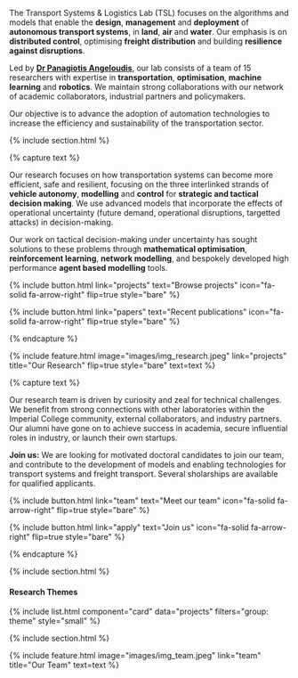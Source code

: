 ---
---

The Transport Systems & Logistics Lab (TSL) focuses on the algorithms and models that enable the **design**, **management** and **deployment** of **autonomous transport systems**, in **land**, **air** and **water**. Our emphasis is on  **distributed control**, optimising **freight distribution** and building **resilience against disruptions**.

Led by [**Dr Panagiotis Angeloudis**](https://www.imperial.ac.uk/people/p.angeloudis), our lab consists of a team of 15 researchers with expertise in **transportation**, **optimisation**, **machine learning** and **robotics**. We maintain strong collaborations with our network of academic collaborators, industrial partners and policymakers.

Our objective is to advance the adoption of automation technologies to increase the efficiency and sustainability of the transportation sector.

<!-- {%
  include button.html
  type="docs"
  link="https://greene-lab.gitbook.io/lab-website-template-docs"
%}
{%
  include button.html
  type="github"
  text="On GitHub"
  link="greenelab/lab-website-template"
%} -->

{% include section.html %}



{% capture text %}

Our research focuses on how transportation systems can become more efficient, safe and resilient, focusing on the three interlinked strands of **vehicle autonomy**, **modelling** and **control** for **strategic and tactical decision making**. We use advanced models that incorporate the effects of operational uncertainty (future demand, operational disruptions, targetted attacks) in decision-making. 

Our work on tactical decision-making under uncertainty has sought solutions to these problems through **mathematical optimisation**, **reinforcement learning**, **network modelling**, and bespokely developed high performance **agent based modelling** tools.

{%
  include button.html
  link="projects"
  text="Browse projects"
  icon="fa-solid fa-arrow-right"
  flip=true
  style="bare"
%}

{%
  include button.html
  link="papers"
  text="Recent publications"
  icon="fa-solid fa-arrow-right"
  flip=true
  style="bare"
%}


{% endcapture %}

{%
  include feature.html
  image="images/img_research.jpeg"
  link="projects"
  title="Our Research"
  flip=true
  style="bare"
  text=text
%}

{% capture text %}

Our research team is driven by curiosity and zeal for technical challenges. We benefit from strong connections with other laboratories within the Imperial College community, external collaborators, and industry partners. Our alumni have gone on to achieve success in academia, secure influential roles in industry, or launch their own startups.

**Join us:** We are looking for motivated doctoral candidates to join our team, and contribute to the development of models and enabling technologies for transport systems and freight transport. Several sholarships are available for qualified applicants.

{%
  include button.html
  link="team"
  text="Meet our team"
  icon="fa-solid fa-arrow-right"
  flip=true
  style="bare"
%}

{%
  include button.html
  link="apply"
  text="Join us"
  icon="fa-solid fa-arrow-right"
  flip=true
  style="bare"
%}

{% endcapture %}

{% include section.html %}

#### Research Themes

{% include list.html component="card" data="projects" filters="group: theme" style="small" %}

{% include section.html %}

{%
  include feature.html
  image="images/img_team.jpeg"
  link="team"
  title="Our Team"
  text=text
%}
